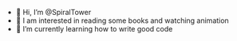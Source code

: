 - 👋 Hi, I’m @SpiralTower
- 👀 I am interested in reading some books and watching animation
- 🌱 I’m currently learning how to write good code
